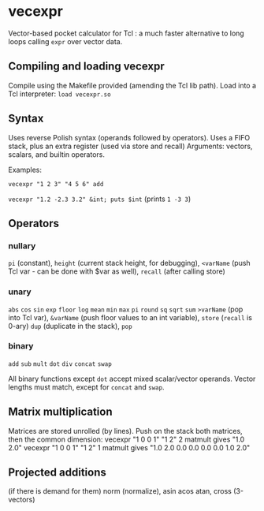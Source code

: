 # vecexpr
Vector-based pocket calculator for Tcl : a much faster alternative to long loops calling `expr` over vector data.

## Compiling and loading vecexpr

Compile using the Makefile provided (amending the Tcl lib path).
Load into a Tcl interpreter: `load vecexpr.so`

## Syntax

Uses reverse Polish syntax (operands followed by operators).
Uses a FIFO stack, plus an extra register (used via store and recall)
Arguments: vectors, scalars, and builtin operators.

Examples:

`vecexpr "1 2 3" "4 5 6" add`

`vecexpr "1.2 -2.3 3.2" &int; puts $int` (prints `1 -3 3`)

## Operators

### nullary
`pi` (constant), `height` (current stack height, for debugging), `<varName` (push Tcl var - can be done with $var as well), `recall` (after calling store)

### unary
`abs` `cos` `sin` `exp` `floor` `log` `mean` `min` `max` `pi` `round` `sq` `sqrt` `sum` `>varName` (pop into Tcl var), `&varName` (push floor values to an int variable), `store` (`recall` is 0-ary) `dup` (duplicate in the stack), `pop`

### binary
`add` `sub` `mult` `dot` `div` `concat` `swap`

All binary functions except `dot` accept mixed scalar/vector operands.
Vector lengths must match, except for `concat` and `swap`.

## Matrix multiplication
Matrices are stored unrolled (by lines).
Push on the stack both matrices, then the common dimension:
vecexpr "1 0 0 1" "1 2" 2 matmult   gives  "1.0 2.0"
vecexpr "1 0 0 1" "1 2" 1 matmult   gives  "1.0 2.0 0.0 0.0 0.0 0.0 1.0 2.0"


## Projected additions
(if there is demand for them)
norm (normalize), asin acos atan, cross (3-vectors)
